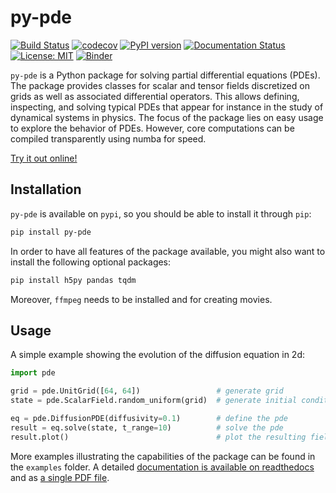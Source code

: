 # py-pde

[![Build Status](https://travis-ci.org/zwicker-group/py-pde.svg?branch=master)](https://travis-ci.org/zwicker-group/py-pde)
[![codecov](https://codecov.io/gh/zwicker-group/py-pde/branch/master/graph/badge.svg)](https://codecov.io/gh/zwicker-group/py-pde)
[![PyPI version](https://badge.fury.io/py/py-pde.svg)](https://badge.fury.io/py/py-pde)
[![Documentation Status](https://readthedocs.org/projects/py-pde/badge/?version=latest)](https://py-pde.readthedocs.io/en/latest/?badge=latest)
[![License: MIT](https://img.shields.io/badge/License-MIT-green.svg)](https://opensource.org/licenses/MIT)
[![Binder](https://mybinder.org/badge_logo.svg)](https://mybinder.org/v2/gh/zwicker-group/py-pde/master?filepath=examples%2Fjupyter)

`py-pde` is a Python package for solving partial differential equations (PDEs). 
The package provides classes for scalar and tensor fields discretized on grids
as well as associated differential operators.
This allows defining, inspecting, and solving typical PDEs that appear for
instance in the study of dynamical systems in physics.
The focus of the package lies on easy usage to explore the behavior of PDEs.
However, core computations can be compiled transparently using numba for speed.

[Try it out online!](https://mybinder.org/v2/gh/zwicker-group/py-pde/master?filepath=examples%2Fjupyter)


Installation
------------

`py-pde` is available on `pypi`, so you should be able to install it through
`pip`:

```bash
pip install py-pde
```

In order to have all features of the package available, you might also want to 
install the following optional packages:

```bash
pip install h5py pandas tqdm
```

Moreover, `ffmpeg` needs to be installed and for creating movies.


Usage
-----

A simple example showing the evolution of the diffusion equation in 2d:

```python
import pde

grid = pde.UnitGrid([64, 64])                 # generate grid
state = pde.ScalarField.random_uniform(grid)  # generate initial condition

eq = pde.DiffusionPDE(diffusivity=0.1)        # define the pde
result = eq.solve(state, t_range=10)          # solve the pde
result.plot()                                 # plot the resulting field
```

More examples illustrating the capabilities of the package can be found in the
 `examples` folder.
A detailed [documentation is available on readthedocs](https://py-pde.readthedocs.io/)
and as [a single PDF file](https://py-pde.readthedocs.io/_/downloads/en/latest/pdf/).

